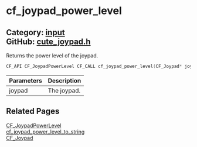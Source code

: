 [](../header.md ':include')

# cf_joypad_power_level

Category: [input](/api_reference?id=input)  
GitHub: [cute_joypad.h](https://github.com/RandyGaul/cute_framework/blob/master/include/cute_joypad.h)  
---

Returns the power level of the joypad.

```cpp
CF_API CF_JoypadPowerLevel CF_CALL cf_joypad_power_level(CF_Joypad* joypad);
```

Parameters | Description
--- | ---
joypad | The joypad.

## Related Pages

[CF_JoypadPowerLevel](/input/cf_joypadpowerlevel.md)  
[cf_joypad_power_level_to_string](/input/cf_joypad_power_level_to_string.md)  
[CF_Joypad](/input/cf_joypad.md)  
